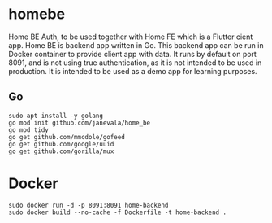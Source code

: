 # homebe
Home BE Auth, to be used together with Home FE which is a Flutter cient app. Home BE is backend app written in Go. This backend app can be run in Docker container to provide client app with data. It runs by default on port 8091, and is not using true authentication, as it is not intended to be used in production. It is intended to be used as a demo app for learning purposes.


## Go
```
sudo apt install -y golang
go mod init github.com/janevala/home_be
go mod tidy
go get github.com/mmcdole/gofeed
go get github.com/google/uuid
go get github.com/gorilla/mux
```

# Docker
```
sudo docker run -d -p 8091:8091 home-backend
sudo docker build --no-cache -f Dockerfile -t home-backend .
```
